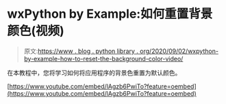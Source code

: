 # wxPython by Example:如何重置背景颜色(视频)

> 原文:[https://www . blog . python library . org/2020/09/02/wxpython-by-example-how-to-reset-the-background-color-video/](https://www.blog.pythonlibrary.org/2020/09/02/wxpython-by-example-how-to-reset-the-background-color-video/)

在本教程中，您将学习如何将应用程序的背景色重置为默认颜色。

[https://www.youtube.com/embed/lAgzb6PwiTo?feature=oembed](https://www.youtube.com/embed/lAgzb6PwiTo?feature=oembed)